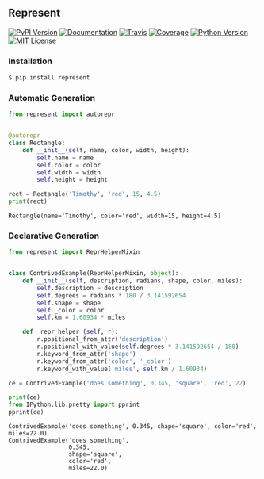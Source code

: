 ## Represent
[![PyPI Version][ppi]][ppl] [![Documentation][di]][dl] [![Travis][tvi]][tvl] [![Coverage][cvi]][cvl] [![Python Version][pvi]][pvl] [![MIT License][mli]][mll]

  [ppi]: https://img.shields.io/pypi/v/represent.svg?style=flat-square
  [ppl]: https://pypi.python.org/pypi/represent/
  [pvi]: https://img.shields.io/badge/python-2.7%2C%203-brightgreen.svg?style=flat-square
  [pvl]: https://www.python.org/downloads/
  [mli]: https://img.shields.io/badge/license-MIT-blue.svg?style=flat-square
  [mll]: https://raw.githubusercontent.com/RazerM/represent/master/LICENSE
  [di]: https://img.shields.io/badge/docs-latest-brightgreen.svg?style=flat-square
  [dl]: https://represent.readthedocs.io/en/latest/
  [tvi]: https://img.shields.io/travis/RazerM/represent/master.svg?style=flat-square&label=travis
  [tvl]: https://travis-ci.org/RazerM/represent
  [cvi]: https://img.shields.io/codecov/c/github/RazerM/represent/master.svg?style=flat-square
  [cvl]: https://codecov.io/github/RazerM/represent?branch=master

### Installation

```bash
$ pip install represent
```

### Automatic Generation

```python
from represent import autorepr


@autorepr
class Rectangle:
    def __init__(self, name, color, width, height):
        self.name = name
        self.color = color
        self.width = width
        self.height = height

rect = Rectangle('Timothy', 'red', 15, 4.5)
print(rect)
```

```
Rectangle(name='Timothy', color='red', width=15, height=4.5)
```

### Declarative Generation

```python
from represent import ReprHelperMixin


class ContrivedExample(ReprHelperMixin, object):
    def __init__(self, description, radians, shape, color, miles):
        self.description = description
        self.degrees = radians * 180 / 3.141592654
        self.shape = shape
        self._color = color
        self.km = 1.60934 * miles

    def _repr_helper_(self, r):
        r.positional_from_attr('description')
        r.positional_with_value(self.degrees * 3.141592654 / 180)
        r.keyword_from_attr('shape')
        r.keyword_from_attr('color', '_color')
        r.keyword_with_value('miles', self.km / 1.60934)

ce = ContrivedExample('does something', 0.345, 'square', 'red', 22)

print(ce)
from IPython.lib.pretty import pprint
pprint(ce)
```

```
ContrivedExample('does something', 0.345, shape='square', color='red', miles=22.0)
ContrivedExample('does something',
                 0.345,
                 shape='square',
                 color='red',
                 miles=22.0)
```
